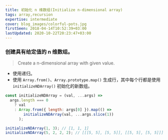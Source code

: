 ```yaml
---
title: 初始化 n 维数组(Initialize n-dimensional array)
tags: array,recursion
expertise: intermediate
cover: blog_images/colorful-pots.jpg
firstSeen: 2018-04-14T10:52:39+03:00
lastUpdated: 2020-10-22T20:23:47+03:00
---
```


### 创建具有给定值的 n 维数组。
> Create a n-dimensional array with given value.

- 使用递归。
- 使用 `Array.from()`、`Array.prototype.map()` 生成行，其中每个行都是使用 `initializeNDArray()` 初始化的新数组。

```js
const initializeNDArray = (val, ...args) =>
  args.length === 0
    ? val
    : Array.from({ length: args[0] }).map(() =>
        initializeNDArray(val, ...args.slice(1))
      );
```

```js
initializeNDArray(1, 3); // [1, 1, 1]
initializeNDArray(5, 2, 2, 2); // [[[5, 5], [5, 5]], [[5, 5], [5, 5]]]
```

